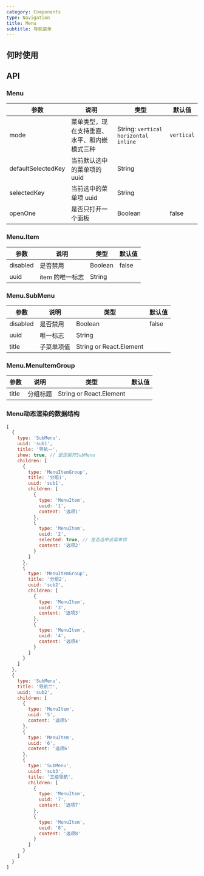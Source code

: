 ```yaml
---
category: Components
type: Navigation
title: Menu
subtitle: 导航菜单
---
```



## 何时使用


## API

### Menu

| 参数     | 说明           | 类型     | 默认值       |
|----------|---------------|----------|--------------|
| mode | 菜单类型，现在支持垂直、水平、和内嵌模式三种 | String: `vertical` `horizontal` `inline` | `vertical` |
| defaultSelectedKey | 当前默认选中的菜单项的uuid  | String |      |
| selectedKey | 当前选中的菜单项 uuid  | String |      |
| openOne | 是否只打开一个面板 | Boolean | false

### Menu.Item

| 参数     | 说明           | 类型     | 默认值       |
|----------|----------------|----------|--------------|
| disabled    | 是否禁用 | Boolean   |  false  |
| uuid   | item 的唯一标志 |  String |  |

### Menu.SubMenu

| 参数     | 说明           | 类型     | 默认值       |
|----------|----------------|----------|--------------|
| disabled    | 是否禁用 | Boolean   |  false  |
| uuid | 唯一标志 |  String |  |
| title    | 子菜单项值 | String or React.Element   |    |

### Menu.MenuItemGroup

| 参数     | 说明           | 类型     | 默认值       |
|----------|----------------|----------|--------------|
| title    | 分组标题       | String or React.Element |    |

### Menu动态渲染的数据结构
```jsx
[
  {
    type: 'SubMenu',
    uuid: 'sub1',
    title: '导航一',
    show: true, // 是否展开SubMenu
    children: [
      {
        type: 'MenuItemGroup',
        title: '分组1',
        uuid: 'sub1',
        children: [
          {
            type: 'MenuItem',
            uuid: '1',
            content: '选项1'
          },
          {
            type: 'MenuItem',
            uuid: '2',
            selected: true, // 是否选中该菜单项
            content: '选项2'
          }
        ]
      },
      {
        type: 'MenuItemGroup',
        title: '分组2',
        uuid: 'sub2',
        children: [
          {
            type: 'MenuItem',
            uuid: '3',
            content: '选项3'
          },
          {
            type: 'MenuItem',
            uuid: '4',
            content: '选项4'
          }
        ]
      }
    ]
  },
  {
    type: 'SubMenu',
    title: '导航二',
    uuid: 'sub2',
    children: [
      {
        type: 'MenuItem',
        uuid: '5',
        content: '选项5'
      },
      {
        type: 'MenuItem',
        uuid: '6',
        content: '选项6'
      },
      {
        type: 'SubMenu',
        uuid: 'sub3',
        title: '三级导航',
        children: [
          {
            type: 'MenuItem',
            uuid: '7',
            content: '选项7'
          },
          {
            type: 'MenuItem',
            uuid: '8',
            content: '选项8'
          }
        ]
      }
    ]
  }
]
```
